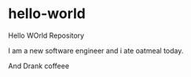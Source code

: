 # hello-world
Hello WOrld Repository 

I am a new software engineer and i ate oatmeal today.


And Drank coffeee

